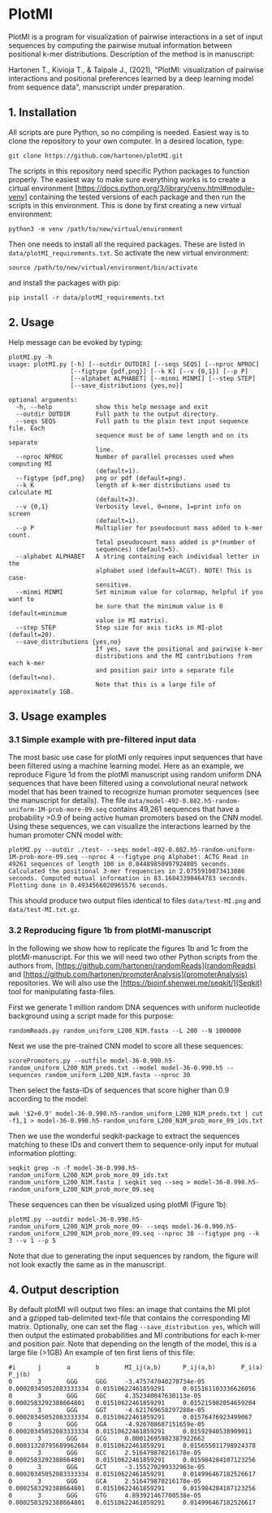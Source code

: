 # PlotMI

PlotMI is a program for visualization of pairwise interactions in a set of input sequences by computing the pairwise mutual information between positional k-mer distributions. Description of the method is in manuscript:

Hartonen T., Kivioja T., & Taipale J., (2021), "PlotMI: visualization of pairwise interactions and positional preferences learned by a deep learning model from sequence data", manuscript under preparation.


## 1. Installation

All scripts are pure Python, so no compiling is needed. Easiest way is to clone the repository to your own computer. In a desired location, type:

`git clone https://github.com/hartonen/plotMI.git`

The scripts in this repository need specific Python packages to function properly. The easiest way to make sure everything works is to create a cirtual environment [https://docs.python.org/3/library/venv.html#module-venv] containing the tested versions of each package and then run the scripts in this environment. This is done by first creating a new virtual environment:

`python3 -m venv /path/to/new/virtual/environment`

Then one needs to install all the required packages. These are listed in `data/plotMI_requirements.txt`. So activate the new virtual environment:

`source /path/to/new/virtual/environment/bin/activate`

and install the packages with pip:

`pip install -r data/plotMI_requirements.txt`

## 2. Usage

Help message can be evoked by typing:

```
plotMI.py -h
usage: plotMI.py [-h] [--outdir OUTDIR] [--seqs SEQS] [--nproc NPROC]
                 [--figtype {pdf,png}] [--k K] [--v {0,1}] [--p P]
                 [--alphabet ALPHABET] [--minmi MINMI] [--step STEP]
                 [--save_distributions {yes,no}]

optional arguments:
  -h, --help            show this help message and exit
  --outdir OUTDIR       Full path to the output directory.
  --seqs SEQS           Full path to the plain text input sequence file. Each
                        sequence must be of same length and on its separate
                        line.
  --nproc NPROC         Number of parallel processes used when computing MI
                        (default=1).
  --figtype {pdf,png}   png or pdf (default=png).
  --k K                 length of k-mer distributions used to calculate MI
                        (default=3).
  --v {0,1}             Verbosity level, 0=none, 1=print info on screen
                        (default=1).
  --p P                 Multiplier for pseudocount mass added to k-mer count.
                        Total pseudocount mass added is p*(number of
                        sequences) (default=5).
  --alphabet ALPHABET   A string containing each individual letter in the
                        alphabet used (default=ACGT). NOTE! This is case-
                        sensitive.
  --minmi MINMI         Set minimum value for colormap, helpful if you want to
                        be sure that the minimum value is 0 (default=minimum
                        value in MI matrix).
  --step STEP           Step size for axis ticks in MI-plot (default=20).
  --save_distributions {yes,no}
                        If yes, save the positional and pairwise k-mer
                        distributions and the MI contributions from each k-mer
                        and position pair into a separate file (default=no).
                        Note that this is a large file of approximately 1GB.
```

## 3. Usage examples

### 3.1 Simple example with pre-filtered input data

The most basic use case for plotMI only requires input sequences that have been filtered using a machine learning model. Here as an example, we reproduce Figure 1d from the plotMI manuscript using random uniform DNA sequences that have been filtered using a convolutional neural network model that has been trained to recognize human promoter sequences (see the manuscript for details). The file `data/model-492-0.882.h5-random-uniform-1M-prob-more-09.seq` contains 49,261 sequences that have a probability >0.9 of being active human promoters based on the CNN model. Using these sequences, we can visualize the interactions learned by the human promoter CNN model with:  

`plotMI.py --outdir ./test- --seqs model-492-0.882.h5-random-uniform-1M-prob-more-09.seq --nproc 4 --figtype png
Alphabet: ACTG
Read in 49261 sequences of length 100 in 0.04489850997924805 seconds.
Calculated the positional 3-mer frequencies in 2.0755910873413086 seconds.
Computed mutual information in 83.16843390464783 seconds.
Plotting done in 0.4934566020965576 seconds.
`

This should produce two output files identical to files `data/test-MI.png` and `data/test-MI.txt.gz`.

### 3.2 Reproducing figure 1b from plotMI-manuscript

In the following we show how to replicate the figures 1b and 1c from the plotMI-manuscript. For this we will need two other Python scripts from the authors from,  [https://github.com/hartonen/randomReads](randomReads) and  [https://github.com/hartonen/promoterAnalysis](promoterAnalysis) repositories. We will also use the  [https://bioinf.shenwei.me/seqkit/](Seqkit) tool for manipulating fasta-files.

First we generate 1 million random DNA sequences with uniform nucleotide background using a script made for this purpose:

`randomReads.py random_uniform_L200_N1M.fasta --L 200 --N 1000000`

Next we use the pre-trained CNN model to score all these sequences:

`scorePromoters.py --outfile model-36-0.990.h5-random_uniform_L200_N1M_preds.txt --model model-36-0.990.h5 --sequences random_uniform_L200_N1M.fasta --nproc 30`

Then select the fasta-IDs of sequences that score higher than 0.9 according to the model:

`awk '$2>0.9' model-36-0.990.h5-random_uniform_L200_N1M_preds.txt | cut -f1,1 > model-36-0.990.h5-random_uniform_L200_N1M_prob_more_09_ids.txt`

Then we use the wonderful seqkit-package to extract the sequences matching to these IDs and convert them to sequence-only input for mutual information plotting:

`seqkit grep -n -f model-36-0.990.h5-random_uniform_L200_N1M_prob_more_09_ids.txt random_uniform_L200_N1M.fasta | seqkit seq --seq > model-36-0.990.h5-random_uniform_L200_N1M_prob_more_09.seq`

These sequences can then be visualized using plotMI (Figure 1b):

`plotMI.py --outdir model-36-0.990.h5-random_uniform_L200_N1M_prob_more_09- --seqs model-36-0.990.h5-random_uniform_L200_N1M_prob_more_09.seq --nproc 30 --figtype png --k 3 --v 1 --p 5`

Note that due to generating the input sequences by random, the figure will not look exactly the same as in the manuscript.

## 4. Output description

By default plotMI will output two files: an image that contains the MI plot and a gzipped tab-delimited text-file that contains the corresponding MI matrix. Optionally, one can set the flag `--save_distribution yes`, which will then output the estimated probabilities and MI contributions for each k-mer and position pair. Note that depending on the length of the model, this is a large file (>1GB) An example of ten first liens of this file:

```
#i      j       a       b       MI_ij(a,b)      P_ij(a,b)       P_i(a)  P_j(b)
0       3       GGG     GGG     -3.475747040270734e-05  0.00020345052083333334  0.01510622461859291     0.015161103336626056
0       3       GGG     GGC     4.352340047630113e-05   0.0002583292388664801   0.01510622461859291     0.015215982054659204
0       3       GGG     GGT     -4.621769658297288e-05  0.00020345052083333334  0.01510622461859291     0.01576476923499067
0       3       GGG     GGA     -4.926708687151659e-05  0.00020345052083333334  0.01510622461859291     0.01592940538909011
0       3       GGG     GCG     0.00012695982387922662  0.00031320795689962684  0.01510622461859291     0.015655011798924378
0       3       GGG     GCC     2.516479878216178e-05   0.0002583292388664801   0.01510622461859291     0.015984284107123256
0       3       GGG     GCT     -3.155270299332963e-05  0.00020345052083333334  0.01510622461859291     0.014996467182526617
0       3       GGG     GCA     2.516479878216178e-05   0.0002583292388664801   0.01510622461859291     0.015984284107123256
0       3       GGG     GTG     4.893921467700538e-05   0.0002583292388664801   0.01510622461859291     0.014996467182526617

```

